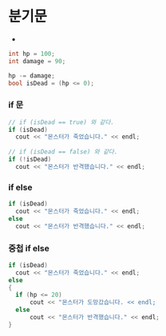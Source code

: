 # 분기문
-

```C++
int hp = 100;
int damage = 90;

hp -= damage;
bool isDead = (hp <= 0);
```
### if 문
```C++
// if (isDead == true) 와 같다.
if (isDead)
  cout << "몬스터가 죽었습니다." << endl;
  
// if (isDead == false) 와 같다.
if (!isDead)
  cout << "몬스터가 반격했습니다." << endl;

```
### if else
```C++
if (isDead)
  cout << "몬스터가 죽었습니다." << endl;
else
  cout << "몬스터가 반격했습니다." << endl;
```
### 중첩 if else
```C++
if (isDead)
  cout << "몬스터가 죽었습니다." << endl;
else
{
  if (hp <= 20)
      cout << "몬스터가 도망갔습니다. << endl;
  else
      cout << "몬스터가 반격했습니다." << endl;
}
```
